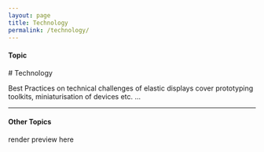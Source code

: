 ```yaml
---
layout: page
title: Technology
permalink: /technology/
---
```


<h4 class="strap">Topic</h4>
# Technology

Best Practices on technical challenges of elastic displays cover prototyping toolkits, miniaturisation of devices etc. ...

<hr class="panel-line">
<h4 class="strap">Other Topics</h4>
<p>render preview here</p>
